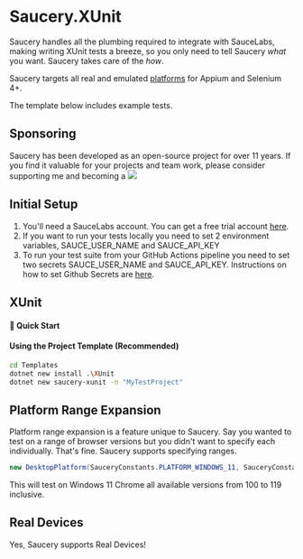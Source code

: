 ﻿# Saucery.XUnit

Saucery handles all the plumbing required to integrate with SauceLabs, making writing XUnit tests a breeze, so you only need to tell Saucery *what* you want. Saucery takes care of the *how*.

Saucery targets all real and emulated [platforms](https://saucelabs.com/products/platform-configurator) for Appium and Selenium 4+.

The template below includes example tests.

## Sponsoring
Saucery has been developed as an open-source project for over <!--YEARS-->11<!--ENDYEARS--> years. If you find it valuable for your projects and team work, please consider supporting me and becoming a  [![](https://img.shields.io/static/v1?label=Sponsor&message=%E2%9D%A4&logo=GitHub&color=%23fe8e86)](https://github.com/sponsors/Sauceforge)

## Initial Setup

1. You'll need a SauceLabs account. You can get a free trial account [here](https://saucelabs.com/sign-up).
1. If you want to run your tests locally you need to set 2 environment variables, SAUCE_USER_NAME and SAUCE_API_KEY
1. To run your test suite from your GitHub Actions pipeline you need to set two secrets SAUCE_USER_NAME and SAUCE_API_KEY. Instructions on how to set Github Secrets are [here](https://docs.github.com/en/actions/security-guides/using-secrets-in-github-actions#creating-secrets-for-a-repository).

## XUnit

#### 🏁 Quick Start

#### Using the Project Template (Recommended)
```bash
cd Templates
dotnet new install .\XUnit
dotnet new saucery-xunit -n "MyTestProject"
```

## Platform Range Expansion

Platform range expansion is a feature unique to Saucery. Say you wanted to test on a range of browser versions but you didn't want to specify each individually. That's fine. Saucery supports specifying ranges.

```csharp
new DesktopPlatform(SauceryConstants.PLATFORM_WINDOWS_11, SauceryConstants.BROWSER_CHROME, "100->119")
```

This will test on Windows 11 Chrome all available versions from 100 to 119 inclusive.

## Real Devices

Yes, Saucery supports Real Devices!